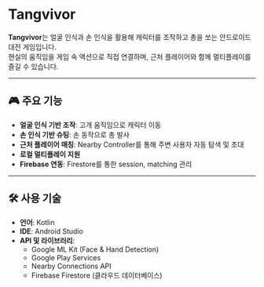 # Tangvivor

**Tangvivor**는 얼굴 인식과 손 인식을 활용해 캐릭터를 조작하고 총을 쏘는 안드로이드 대전 게임입니다.  
현실의 움직임을 게임 속 액션으로 직접 연결하며, 근처 플레이어와 함께 멀티플레이를 즐길 수 있습니다.

---

## 🎮 주요 기능

- **얼굴 인식 기반 조작**: 고개 움직임으로 캐릭터 이동
- **손 인식 기반 슈팅**: 손 동작으로 총 발사
- **근처 플레이어 매칭**: Nearby Controller를 통해 주변 사용자 자동 탐색 및 초대
- **로컬 멀티플레이 지원**
- **Firebase 연동**: Firestore를 통한 session, matching 관리

---

## 🛠️ 사용 기술

- **언어**: Kotlin  
- **IDE**: Android Studio  
- **API 및 라이브러리**:
  - Google ML Kit (Face & Hand Detection)
  - Google Play Services
  - Nearby Connections API
  - Firebase Firestore (클라우드 데이터베이스)
